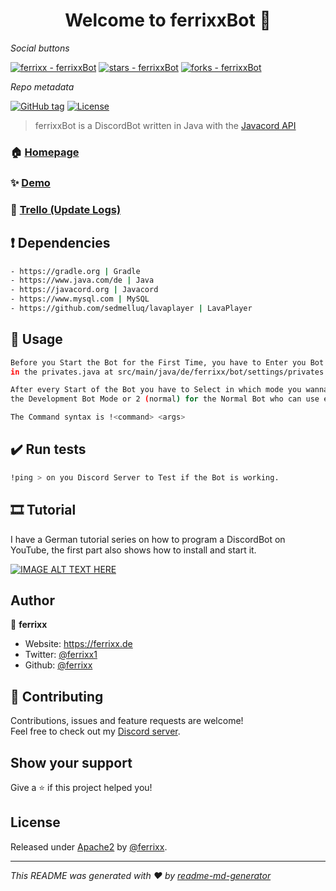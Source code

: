 <h1 align="center">Welcome to ferrixxBot 👋</h1>

_Social buttons_

[![ferrixx - ferrixxBot](https://img.shields.io/static/v1?label=ferrixx&message=ferrixxBot&color=blue&logo=github)](https://github.com/ferrixx/ferrixxBot)
[![stars - ferrixxBot](https://img.shields.io/github/stars/ferrixx/ferrixxBot?style=social)](https://github.com/ferrixx/ferrixxBot)
[![forks - ferrixxBot](https://img.shields.io/github/forks/ferrixx/ferrixxBot?style=social)](https://github.com/ferrixx/ferrixxBot)

_Repo metadata_

[![GitHub tag](https://img.shields.io/github/tag/ferrixx/ferrixxBot?include_prereleases=&sort=semver&color=blue)](https://github.com/ferrixx/ferrixxBot/releases/)
[![License](https://img.shields.io/badge/License-Apache2-blue)](#license)

> ferrixxBot is a DiscordBot written in Java with the <a href="https://javacord.org">Javacord API</a>

### 🏠 [Homepage](https://ferrixx.de)

### ✨ [Demo](https://ferrixx.de/discord)

### 📝 [Trello (Update Logs)](https://trello.com/b/bjl2Pvqw/discord-bot)

## ❗️ Dependencies

```sh
- https://gradle.org | Gradle
- https://www.java.com/de | Java
- https://javacord.org | Javacord
- https://www.mysql.com | MySQL
- https://github.com/sedmelluq/lavaplayer | LavaPlayer
```

## 🔌 Usage

```sh
Before you Start the Bot for the First Time, you have to Enter you Bot Tokens and MySQL Database dates 
in the privates.java at src/main/java/de/ferrixx/bot/settings/privates.java

After every Start of the Bot you have to Select in which mode you wanna Start the Bot, type 1 (Enter or Dev) for 
the Development Bot Mode or 2 (normal) for the Normal Bot who can use everyone.

The Command syntax is !<command> <args>
```

## ✔️ Run tests

```sh
!ping > on you Discord Server to Test if the Bot is working.
```

## 🎞 Tutorial

I have a German tutorial series on how to program a DiscordBot on YouTube, the first part also shows how to install and start it.

[![IMAGE ALT TEXT HERE](https://img.youtube.com/vi/-SBL6Uzz4L4/0.jpg)](https://www.youtube.com/watch?v=-SBL6Uzz4L4)


## Author

👤 **ferrixx**

* Website: https://ferrixx.de
* Twitter: [@ferrixx1](https://twitter.com/ferrixx1)
* Github: [@ferrixx](https://github.com/ferrixx)

## 🤝 Contributing

Contributions, issues and feature requests are welcome!<br />Feel free to check out my [Discord server](https://ferrixx.de/discord). 

## Show your support

Give a ⭐️ if this project helped you!

## License

Released under [Apache2](/LICENSE) by [@ferrixx](https://github.com/ferrixx).

***
_This README was generated with ❤️ by [readme-md-generator](https://github.com/kefranabg/readme-md-generator)_
